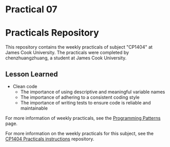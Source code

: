 # Practical 07
# Practicals Repository

This repository contains the weekly practicals of subject "CP1404" at James Cook University. 
The practicals were completed by chenzhuangzhuang, a student at James Cook University.

## Lesson Learned
- Clean code
    - The importance of using descriptive and meaningful variable names
    - The importance of adhering to a consistent coding style
    - The importance of writing tests to ensure code is reliable and maintainable

For more information of weekly practicals, 
see the [Programming Patterns](https://github.com/CP1404/Practicals) page.

For more information on the weekly practicals for this subject, 
see the [CP1404 Practicals instructions](https://github.com/CP1404/Practicals) repository.
